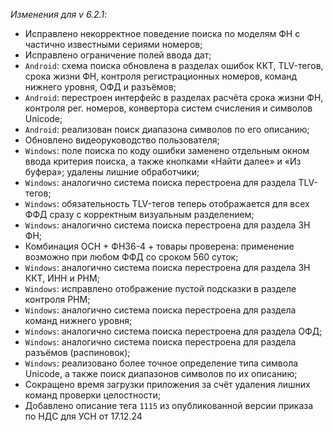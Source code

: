 _Изменения для v 6.2.1_:
- Исправлено некорректное поведение поиска по моделям ФН с частично известными сериями номеров;
- Исправлено ограничение полей ввода дат;
- `Android`: схема поиска обновлена в разделах ошибок ККТ, TLV-тегов, срока жизни ФН, контроля регистрационных номеров, команд нижнего уровня, ОФД и разъёмов;
- `Android`: перестроен интерфейс в разделах расчёта срока жизни ФН, контроля рег. номеров, конвертора систем счисления и символов Unicode;
- `Android`: реализован поиск диапазона символов по его описанию;
- Обновлено видеоруководство пользователя;
- `Windows`: поле поиска по коду ошибки заменено отдельным окном ввода критерия поиска, а также кнопками «Найти далее» и «Из буфера»; удалены лишние обработчики;
- `Windows`: аналогично система поиска перестроена для раздела TLV-тегов;
- `Windows`: обязательность TLV-тегов теперь отображается для всех ФФД сразу с корректным визуальным разделением;
- `Windows`: аналогично система поиска перестроена для раздела ЗН ФН;
- Комбинация ОСН + ФН36-4 + товары проверена: применение возможно при любом ФФД со сроком 560 суток;
- `Windows`: аналогично система поиска перестроена для раздела ЗН ККТ, ИНН и РНМ;
- `Windows`: исправлено отображение пустой подсказки в разделе контроля РНМ;
- `Windows`: аналогично система поиска перестроена для раздела команд нижнего уровня;
- `Windows`: аналогично система поиска перестроена для раздела ОФД;
- `Windows`: аналогично система поиска перестроена для раздела разъёмов (распиновок);
- `Windows`: реализовано более точное определение типа символа Unicode, а также поиск диапазонов символов по их описанию;
- Сокращено время загрузки приложения за счёт удаления лишних команд проверки целостности;
- Добавлено описание тега `1115` из опубликованной версии приказа по НДС для УСН от 17.12.24
